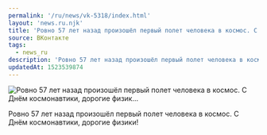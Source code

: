 ```yaml
---
permalink: '/ru/news/vk-5318/index.html'
layout: 'news.ru.njk'
title: 'Ровно 57 лет назад произошёл первый полет человека в космос. С Днём космонавтики, дорогие физик'
source: ВКонтакте
tags:
  - news_ru
description: 'Ровно 57 лет назад произошёл первый полет человека в космос. С Днём космонавтики, дорогие физик…'
updatedAt: 1523539874
---
```

![Ровно 57 лет назад произошёл первый полет человека в космос. С Днём космонавтики, дорогие физик…](https://sun9-32.userapi.com/impf/c830608/v830608091/d06d9/iu5kXM0TyY4.jpg?size=1280x905&quality=96&sign=b6918de3fc489f7d7d53e8e8c6b247f3&c_uniq_tag=kTTdyZNCUxwXuDstqSSDnskn2SDTQfRGXdFOjESIx5Y&type=album)

Ровно 57 лет назад произошёл первый полет человека в космос. С Днём космонавтики, дорогие физики!
